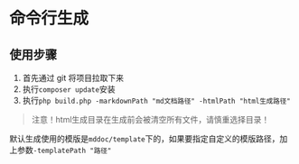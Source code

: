 # 命令行生成

## 使用步骤

1. 首先通过 git 将项目拉取下来
2. 执行`composer update`安装
3. 执行`php build.php -markdownPath "md文档路径" -htmlPath "html生成路径"`

> 注意！html生成目录在生成前会被清空所有文件，请慎重选择目录！

默认生成使用的模版是`mddoc/template`下的，如果要指定自定义的模版路径，加上参数`-templatePath "路径"`